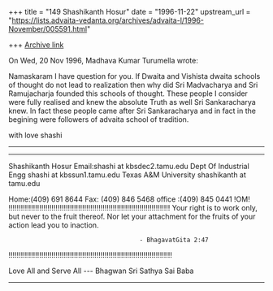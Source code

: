 +++
title = "149 Shashikanth Hosur"
date = "1996-11-22"
upstream_url = "https://lists.advaita-vedanta.org/archives/advaita-l/1996-November/005591.html"

+++
[Archive link](https://lists.advaita-vedanta.org/archives/advaita-l/1996-November/005591.html)

On Wed, 20 Nov 1996, Madhava Kumar Turumella wrote:

Namaskaram
        I have question for you.  If Dwaita and Vishista dwaita schools
of thought do not lead to realization then why did Sri Madvacharya
and Sri Ramujacharja founded this schools of thought.  These people I consider
were fully realised and knew the absolute Truth as well Sri Sankaracharya
knew.  In fact these people came after Sri Sankaracharya and in fact in the
begining were followers of advaita school of tradition.

with love
shashi
********************************************************************************
********************************************************************************
Shashikanth Hosur                                Email:shashi at kbsdec2.tamu.edu
Dept Of Industrial Engg                                shashi at kbssun1.tamu.edu
Texas A&M University                                   shashikanth at tamu.edu

Home:(409) 691 8644
Fax: (409) 846 5468
office :(409) 845 0441
                                  !OM!
!!!!!!!!!!!!!!!!!!!!!!!!!!!!!!!!!!!!!!!!!!!!!!!!!!!!!!!!!!!!!!!!!!!!!!!!!!!!!!!
Your right is to work only, but never to the fruit thereof. Nor let your
 attachment for the fruits of your action lead you to inaction.

                                        - BhagavatGita 2:47
!!!!!!!!!!!!!!!!!!!!!!!!!!!!!!!!!!!!!!!!!!!!!!!!!!!!!!!!!!!!!!!!!!!!!!!!!!!!!!!!

Love All and Serve All
                        --- Bhagwan Sri Sathya Sai Baba

********************************************************************************

